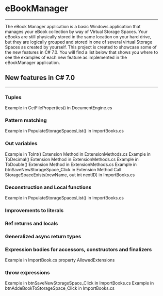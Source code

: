 # eBookManager
----
The eBook Manager application is a basic Windows application that manages your eBook collection by way of Virtual Storage Spaces. 
Your eBooks are still physically stored in the same location on your hard drive, but they are logically grouped and stored in one of several virtual Storage Spaces as created by yourself.
This project is created to showcase some of the new features in C# 7.0. 
You will find a list below that shows you where to see the examples of each new feature as implemented in the eBookManager application.

## New features in C# 7.0
----------------------------------------------------------------------------------------------------------------------------------------
### Tuples
Example in GetFileProperties() in DocumentEngine.cs

### Pattern matching
Example in PopulateStorageSpacesList() in ImportBooks.cs

### Out variables
Example in ToInt() Extension Method in ExtensionMethods.cs
Example in ToDecimal() Extension Method in ExtensionMethods.cs
Example in ToDouble() Extension Method in ExtensionMethods.cs
Example in btnSaveNewStorageSpace_Click in Extension Method Call StorageSpaceExists(newName, out int nextID) in ImportBooks.cs

### Deconstruction and Local functions
Example in PopulateStorageSpacesList() in ImportBooks.cs

### Improvements to literals
### Ref returns and locals
### Generalized async return types
### Expression bodies for accessors, constructors and finalizers
Example in ImportBook.cs property AllowedExtensions

### throw expressions
Example in btnSaveNewStorageSpace_Click in ImportBooks.cs
Example in btnAddeBookToStorageSpace_Click in ImportBooks.cs